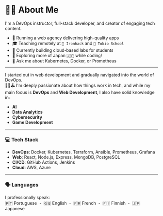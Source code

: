 # 👨‍💻 About Me

I'm a DevOps instructor, full-stack developer, and creator of engaging tech content.

- 🧨 Running a web agency delivering high-quality apps  
- 🎓 Teaching remotely at `🚀 Ironhack` and `🏯 Tokio School`  
- 🔭 Currently building cloud-based labs for students  
- 🌱 Exploring more of Japan 🇯🇵 while coding!  
- 💬 Ask me about Kubernetes, Docker, or Prometheus  

---

I started out in web development and gradually navigated into the world of DevOps.  
🧙‍♂️🕹️ I'm deeply passionate about how things work in tech, and while my main focus is **DevOps** and **Web Development**, I also have solid knowledge in:

- **AI**
- **Data Analytics**
- **Cybersecurity**
- **Game Development**

---

### 💻 Tech Stack

- **DevOps**: Docker, Kubernetes, Terraform, Ansible, Prometheus, Grafana  
- **Web**: React, Node.js, Express, MongoDB, PostgreSQL  
- **CI/CD**: GitHub Actions, Jenkins  
- **Cloud**: AWS, Azure  

---

### 🗣️ Languages

I professionally speak:  
🇵🇹 Portuguese ・ 🇬🇧 English ・ 🇫🇷 French ・ 🇫🇮 Finnish ・ 🇯🇵 Japanese
